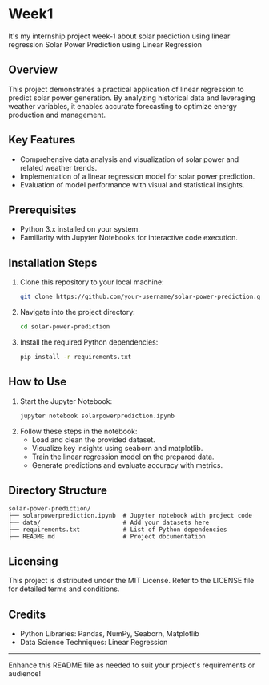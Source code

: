 # Week1
It's my internship project week-1 about solar prediction using linear regression 
Solar Power Prediction using Linear Regression

## Overview
This project demonstrates a practical application of linear regression to predict solar power generation. By analyzing historical data and leveraging weather variables, it enables accurate forecasting to optimize energy production and management.

## Key Features
- Comprehensive data analysis and visualization of solar power and related weather trends.
- Implementation of a linear regression model for solar power prediction.
- Evaluation of model performance with visual and statistical insights.

## Prerequisites
- Python 3.x installed on your system.
- Familiarity with Jupyter Notebooks for interactive code execution.

## Installation Steps
1. Clone this repository to your local machine:
   ```bash
   git clone https://github.com/your-username/solar-power-prediction.git
   ```
2. Navigate into the project directory:
   ```bash
   cd solar-power-prediction
   ```
3. Install the required Python dependencies:
   ```bash
   pip install -r requirements.txt
   ```

## How to Use
1. Start the Jupyter Notebook:
   ```bash
   jupyter notebook solarpowerprediction.ipynb
   ```
2. Follow these steps in the notebook:
   - Load and clean the provided dataset.
   - Visualize key insights using seaborn and matplotlib.
   - Train the linear regression model on the prepared data.
   - Generate predictions and evaluate accuracy with metrics.

## Directory Structure
```
solar-power-prediction/
├── solarpowerprediction.ipynb  # Jupyter notebook with project code
├── data/                       # Add your datasets here
├── requirements.txt            # List of Python dependencies
├── README.md                   # Project documentation
```

## Licensing
This project is distributed under the MIT License. Refer to the LICENSE file for detailed terms and conditions.

## Credits
- Python Libraries: Pandas, NumPy, Seaborn, Matplotlib
- Data Science Techniques: Linear Regression

---
Enhance this README file as needed to suit your project's requirements or audience!
